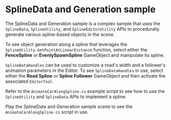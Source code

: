 # SplineData and Generation sample

The SplineData and Generation sample is a complex sample that uses the `SplineData`, `SplineUtility`, and `SplineEditorUtility` APIs to procedurally generate various spline-based objects in the scene.

To see object generation along a spline that leverages the `SplineUtility.GetPointAtLinearDistance` function, select either the **FenceSpline** or **EvenlySpawnSpline** GameObject and manipulate its spline.

`SplineDataHandles` can be used to customize a road's width and a follower's animation parameters in the Editor. To see `SplineDataHandles` in use, select either the **Road Spline** or **Spline Follower** GameObject and then activate the associated `EditorTool`.

Refer to the `AnimateCarAlongSpline.cs` example script to see how to use the `SplineUtility` and `SplineData` APIs to implement a spline.

Play the SplineData and Generation sample scene to see the `AnimateCarAlongSpline.cs` script in use.
